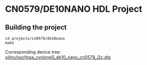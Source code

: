 # CN0579/DE10NANO HDL Project

## Building the project

```
cd projects/cn0579/de10nano
make
```

Corresponding device tree: [xilinx/socfpga_cyclone5_de10_nano_cn0579_i2c.dts](https://github.com/analogdevicesinc/linux/blob/main/arch/arm/boot/dts/intel/socfpga/socfpga_cyclone5_de10_nano_cn0579_i2c.dts)